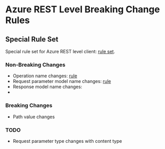 # Azure REST Level Breaking Change Rules

## Special Rule Set

Special rule set for Azure REST level client: [rule set](../src/azure/rule-sets/rest-level-client-rule-sets.ts).

### Non-Breaking Changes

- Operation name changes: [rule](../src/azure/common/rules/ignore-operation-interface-name-changes.ts)
- Request parameter model name changes: [rule](../src/azure/common/rules/ignore-request-parameter-model-name-changes.ts)
- Response model name changes:
- 

### Breaking Changes

- Path value changes

### TODO

- Request parameter type changes with content type
